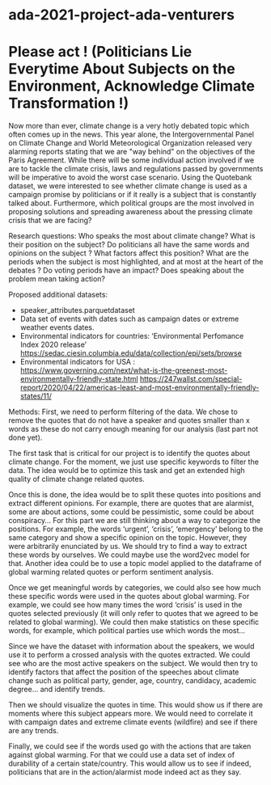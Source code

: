 # ada-2021-project-ada-venturers

# Please act ! (Politicians Lie Everytime About Subjects on the Environment, Acknowledge Climate Transformation !)

Now more than ever, climate change is a very hotly debated topic which often comes up in the news. This year alone, the Intergovernmental Panel on Climate Change and World Meteorological Organization released very alarming reports stating that we are "way behind" on the objectives of the Paris Agreement. While there will be some individual action involved if we are to tackle the climate crisis, laws and regulations passed by governments will be imperative to avoid the worst case scenario. Using the Quotebank dataset, we were interested to see whether climate change is used as a campaign promise by politicians or if it really is a subject that is constantly talked about. Furthermore, which political groups are the most involved in proposing solutions and spreading awareness about the pressing climate crisis that we are facing?


Research questions:
Who speaks the most about climate change? 
What is their position on the subject? Do politicians all have the same words and opinions on the subject ?
What factors affect this position? 
What are the periods when the subject is most highlighted, and at most at the heart of the debates ? Do voting periods have an impact?
Does speaking about the problem mean taking action?

Proposed additional datasets:
- speaker_attributes.parquetdataset 
- Data set of events with dates such as campaign dates or extreme weather events dates. 
- Environmental indicators for countries: ‘Environmental Perfomance Index 2020 release’ https://sedac.ciesin.columbia.edu/data/collection/epi/sets/browse
- Environmental indicators for USA : https://www.governing.com/next/what-is-the-greenest-most-environmentally-friendly-state.html
https://247wallst.com/special-report/2020/04/22/americas-least-and-most-environmentally-friendly-states/11/

Methods:
First, we need to perform filtering of the data. We chose to remove the quotes that do not have a speaker and quotes smaller than x words as these do not carry enough meaning for our analysis (last part not done yet).

The first task that is critical for our project is to identify the quotes about climate change. For the moment, we just use specific keywords to filter the data. The idea would be to optimize this task and get an extended high quality of climate change related quotes. 

Once this is done, the idea would be to split these quotes into positions and extract different opinions. For example, there are quotes that are alarmist, some are about actions, some could be pessimistic, some could be about conspiracy… For this part we are still thinking about a way to categorize the positions. For example, the words ‘urgent’, ‘crisis’, ‘emergency’ belong to the same category and show a specific opinion on the topic. However, they were arbitrarily enunciated by us. We should try to find a way to extract these words by ourselves. We could maybe use the word2vec model for that. Another idea could be to use a topic model applied to the dataframe of global warming related quotes or perform sentiment analysis.

Once we get meaningful words by categories, we could also see how much these specific words were used in the quotes about global warming. For example, we could see how many times the word ‘crisis’ is used in the quotes selected previously (it will only refer to quotes that we agreed to be related to global warming). We could then make statistics on these specific words, for example, which political parties use which words the most...

Since we have the dataset with information about the speakers, we would use it to perform a crossed analysis with the quotes extracted. We could see who are the most active speakers on the subject. We would then try to identify factors that affect the position of the speeches about climate change such as political party, gender, age, country, candidacy, academic degree… and identify trends.

Then we should visualize the quotes in time. This would show us if there are moments where this subject appears more. We would need to correlate it with campaign dates and extreme climate events (wildfire)  and see if there are any trends.

Finally, we could see if the words used go with the actions that are taken against global warming. For that we could use a data set of index of durability of a certain state/country. This would allow us to see if indeed, politicians that are in the action/alarmist mode indeed act as they say. 


